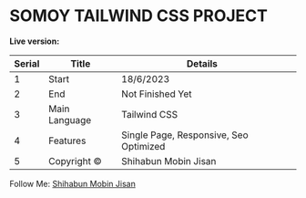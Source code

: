 # SOMOY TAILWIND CSS PROJECT

**Live version:**

| Serial| Title            |Details|   |   
|-------|------------------|-----------|-
| 1     | Start            | 18/6/2023 |  
| 2     | End              | Not Finished Yet |  
| 3     | Main Language    |Tailwind CSS |  
| 4     | Features         |Single Page, Responsive, Seo Optimized  |  
| 5     | Copyright &copy; | Shihabun Mobin Jisan  | 

Follow Me: [Shihabun Mobin Jisan](https://www.facebook.com/shihabunjisan)
